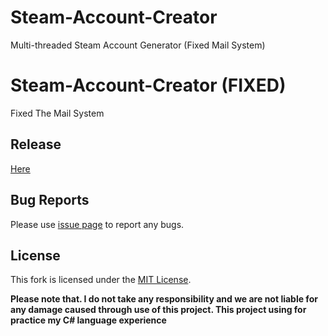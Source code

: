 # Steam-Account-Creator
Multi-threaded Steam Account Generator (Fixed Mail System)

# Steam-Account-Creator (FIXED)
Fixed The Mail System

## Release
[Here](https://github.com/Holfz/Steam-Account-Creator/releases)

## Bug Reports

Please use  [issue page](https://github.com/Holfz/Steam-Account-Creator/issues)  to report any bugs.

## License

 This fork is licensed under the  [MIT License](https://github.com/Holfz/Steam-Account-Creator/blob/master/LICENSE).
 
**Please note that. I do not take any responsibility and we are not liable for any damage caused through use of this project. This project using for practice my C# language experience**
